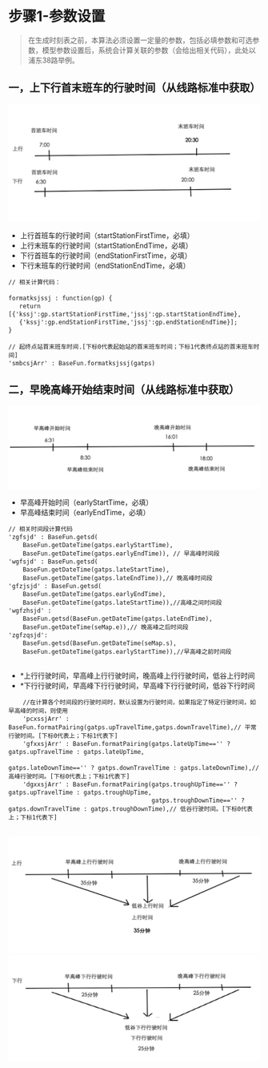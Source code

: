 # 步骤1-参数设置
> 在生成时刻表之前，本算法必须设置一定量的参数，包括必填参数和可选参数，模型参数设置后，系统会计算关联的参数（会给出相关代码），此处以浦东38路举例。

## 一，上下行首末班车的行驶时间（从线路标准中获取）
![](/assets/step1.png)

* 上行首班车的行驶时间（startStationFirstTime，必填）
* 上行末班车的行驶时间（startStationEndTime，必填）
* 下行首班车的行驶时间（endStationFirstTime，必填）
* 下行末班车的行驶时间（endStationEndTime，必填）

```
// 相关计算代码：

formatksjssj : function(gp) {
   return [{'kssj':gp.startStationFirstTime,'jssj':gp.startStationEndTime},
   {'kssj':gp.endStationFirstTime,'jssj':gp.endStationEndTime}];
}

// 起终点站首末班车时间.[下标0代表起始站的首末班车时间；下标1代表终点站的首末班车时间]
'smbcsjArr' : BaseFun.formatksjssj(gatps)

```

## 二，早晚高峰开始结束时间（从线路标准中获取）
![](/assets/step2.png)
* 早高峰开始时间（earlyStartTime，必填）
* 早高峰结束时间（earlyEndTime，必填）

```
// 相关时间段计算代码
'zgfsjd' : BaseFun.getsd(
    BaseFun.getDateTime(gatps.earlyStartTime),
    BaseFun.getDateTime(gatps.earlyEndTime)), // 早高峰时间段
'wgfsjd' : BaseFun.getsd(
    BaseFun.getDateTime(gatps.lateStartTime),
    BaseFun.getDateTime(gatps.lateEndTime)),// 晚高峰时间段
'gfzjsjd' : BaseFun.getsd(
    BaseFun.getDateTime(gatps.earlyEndTime),
    BaseFun.getDateTime(gatps.lateStartTime)),//高峰之间时间段
'wgfzhsjd' : 
    BaseFun.getsd(BaseFun.getDateTime(gatps.lateEndTime),
    BaseFun.getDateTime(seMap.e)),// 晚高峰之后时间段
'zgfzqsjd': 
    BaseFun.getsd(BaseFun.getDateTime(seMap.s),
    BaseFun.getDateTime(gatps.earlyStartTime)),//早高峰之前时间段
    
```

* *上行行驶时间，早高峰上行行驶时间，晚高峰上行行驶时间，低谷上行时间
* *下行行驶时间，早高峰下行行驶时间，早高峰下行行驶时间，低谷下行时间

```
    //在计算各个时间段的行驶时间时，默认设置为行驶时间，如果指定了特定行驶时间，如早高峰的时间，则使用
    'pcxssjArr' : BaseFun.formatPairing(gatps.upTravelTime,gatps.downTravelTime),// 平常行驶时间。[下标0代表上；下标1代表下]
    'gfxxsjArr' : BaseFun.formatPairing(gatps.lateUpTime=='' ? gatps.upTravelTime : gatps.lateUpTime,
													gatps.lateDownTime=='' ? gatps.downTravelTime : gatps.lateDownTime),// 高峰行驶时间。[下标0代表上；下标1代表下]
    'dgxxsjArr' : BaseFun.formatPairing(gatps.troughUpTime=='' ? gatps.upTravelTime : gatps.troughUpTime,
										gatps.troughDownTime=='' ? gatps.downTravelTime : gatps.troughDownTime),// 低谷行驶时间。[下标0代表上；下标1代表下]
    
```
![](/assets/step3.png)
![](/assets/step4.png)